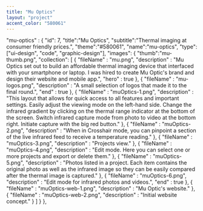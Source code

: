 ```yaml
---
title: "Mu Optics"
layout: "project"
accent_color: "580061"
---
```


"mu-optics" : {
            "id": 7,
            "title":"Mu Optics",
            "subtitle":"Thermal imaging at consumer friendly prices.",
            "theme":"#580061",
            "name":"mu-optics",
            "type":["ui-design", "code", "graphic-design"],
            "images": {
                "thumb":"mu-thumb.png",
                "collection": [
                    {
                        "fileName" : "mu.png",
                        "description" : "Mu Optics set out to build an affordable thermal imaging device that interfaced with your smartphone or laptop. I was hired to create Mu Optic's brand and design their website and mobile app.",
                        "hero" : true
                    },
                    {
                        "fileName" : "mu-logos.png",
                        "description" : "A small selection of logos that made it to the final round.",
                        "end" : true
                    },
                    {
                        "fileName" : "muOptics-1.png",
                        "description" : "This layout that allows for quick access to all features and important settings. Easily adjust the viewing mode on the left-hand side. Change the infrared gradient by clicking on the thermal range indicator at the bottom of the screen. Switch infrared capture mode from photo to video at the bottom right. Initiate capture with the big red button."
                    },
                    {
                        "fileName" : "muOptics-2.png",
                        "description" : "When in Crosshair mode, you can pinpoint a section of the live infrared feed to receive a temperature reading."
                    },
                    {
                        "fileName" : "muOptics-3.png",
                        "description" : "Projects view."
                    },
                    {
                        "fileName" : "muOptics-4.png",
                        "description" : "Edit mode. Here you can select one or more projects and export or delete them."
                    },
                    {
                        "fileName" : "muOptics-5.png",
                        "description" : "Photos listed in a project. Each item contains the original photo as well as the infrared image so they can be easily compared after the thermal image is captured."
                    },
                    {
                        "fileName" : "muOptics-6.png",
                        "description" : "Edit mode for infrared photos and videos.",
                        "end" : true
                    },
                    {
                        "fileName" : "muOptics-web-1.png",
                        "description" : "Mu Optic's website."
                    },
                    {
                        "fileName" : "muOptics-web-2.png",
                        "description" : "Initial website concept."
                    }
                ]
            }
        },